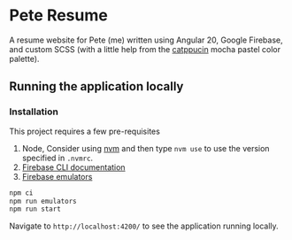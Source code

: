 # Pete Resume

A resume website for Pete (me) written using Angular 20, Google Firebase, and custom SCSS (with a little help from the [catppucin](https://github.com/catppuccin) mocha pastel color palette).

## Running the application locally

### Installation

This project requires a few pre-requisites

1. Node, Consider using [nvm](https://github.com/nvm-sh/nvm?tab=readme-ov-file#installing-and-updating) and then type `nvm use` to use the version specified in `.nvmrc`.
2. [Firebase CLI documentation](https://firebase.google.com/docs/cli#install-cli-mac-linux)
3. [Firebase emulators](https://firebase.google.com/docs/emulator-suite/install_and_configure)

```bash
npm ci
npm run emulators
npm run start
```

Navigate to `http://localhost:4200/` to see the application running locally.
